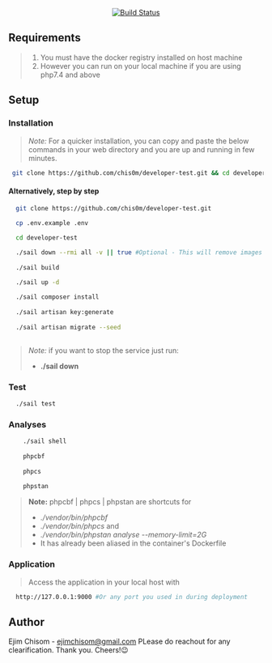 <p align="center">
<a href="https://travis-ci.org/laravel/framework"><img src="https://travis-ci.org/laravel/framework.svg" alt="Build Status"></a>


## Requirements
> 1. You must have the docker registry installed on host machine
> 2. However you can run on your local machine if you are using php7.4 and above

## Setup

### Installation

> *Note:* For a quicker installation, you can copy and paste the below commands in your web directory
> and you are up and running in few minutes.

```bash
 git clone https://github.com/chis0m/developer-test.git && cd developer-test && ./setup.sh
```

#### Alternatively, step by step

```bash
  git clone https://github.com/chis0m/developer-test.git
  
  cp .env.example .env

  cd developer-test

  ./sail down --rmi all -v || true #Optional - This will remove images that may interfere with the installation
  
  ./sail build

  ./sail up -d
  
  ./sail composer install
  
  ./sail artisan key:generate
  
  ./sail artisan migrate --seed
 
```


> *Note:* if you want to stop the service just run:
> - **./sail down**


### Test
```bash
  ./sail test
```


### Analyses

```bash
    ./sail shell
    
    phpcbf
    
    phpcs
    
    phpstan
```

> **Note:**
> phpcbf | phpcs | phpstan are shortcuts for
> - *./vendor/bin/phpcbf* 
> - *./vendor/bin/phpcs* and
> - *./vendor/bin/phpstan analyse --memory-limit=2G*
> - It has already been aliased in the container's Dockerfile

### Application
> Access the application in your local host with
```bash
  http://127.0.0.1:9000 #Or any port you used in during deployment

```


## Author

Ejim Chisom - ejimchisom@gmail.com
PLease do reachout for any clearification. Thank you. Cheers!😉
